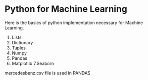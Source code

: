# Python for Machine Learning
Here is the basics of python implementation necessary for Machine Learning.

1. Lists
2. Dictionary
3. Tuples
4. Numpy
5. Pandas
6. Matplotlib
7.Seaborn

mercedesbenz.csv file is used in PANDAS
